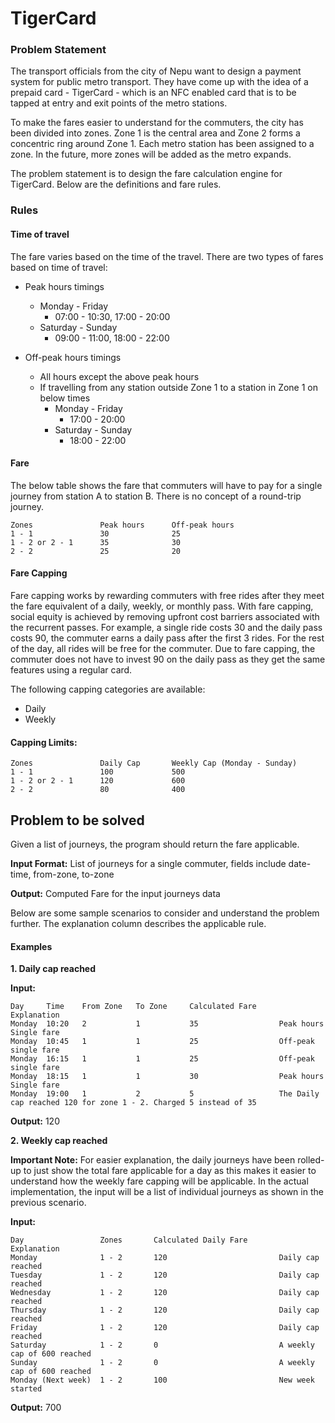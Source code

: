 # TigerCard
### Problem Statement

The transport officials from the city of Nepu want to design a payment system for public metro transport. They have come up with the idea of a prepaid card - TigerCard - which is an NFC enabled card that is to be tapped at entry and exit points of the metro stations.

To make the fares easier to understand for the commuters, the city has been divided into zones. Zone 1 is the central area and Zone 2 forms a concentric ring around Zone 1. Each metro station has been assigned to a zone. In the future, more zones will be added as the metro expands.

The problem statement is to design the fare calculation engine for TigerCard. Below are the definitions and fare rules.

### Rules
#### Time of travel
The fare varies based on the time of the travel. There are two types of fares based on time of travel:
*   Peak hours timings

    *   Monday - Friday
        *   07:00 - 10:30, 17:00 - 20:00
    *   Saturday - Sunday
        *   09:00 - 11:00, 18:00 - 22:00

*   Off-peak hours timings
    *   All hours except the above peak hours
    *   If travelling from any station outside Zone 1 to a station in Zone 1 on below times
        *   Monday - Friday 
            *   17:00  - 20:00
        *   Saturday - Sunday
            *   18:00 - 22:00
            
#### Fare
The below table shows the fare that commuters will have to pay for a single journey from station A to station B. There is no concept of a round-trip journey.

    Zones               Peak hours      Off-peak hours
    1 - 1               30              25
    1 - 2 or 2 - 1      35              30
    2 - 2               25              20

#### Fare Capping
Fare capping works by rewarding commuters with free rides after they meet the fare equivalent of a daily, weekly, or monthly pass. With fare capping, social equity is achieved by removing upfront cost barriers associated with the recurrent passes. For example, a single ride costs 30 and the daily pass costs 90, the commuter earns a daily pass after the first 3 rides. For the rest of the day, all rides will be free for the commuter. Due to fare capping, the commuter does not have to invest 90 on the daily pass as they get the same features using a regular card. 

The following capping categories are available:
*   Daily
*   Weekly

#### Capping Limits:

    Zones               Daily Cap       Weekly Cap (Monday - Sunday)
    1 - 1               100             500
    1 - 2 or 2 - 1      120             600
    2 - 2               80              400
    
## Problem to be solved
Given a list of journeys, the program should return the fare applicable. 

**Input Format:** List of journeys for a single commuter, fields include date-time, from-zone, to-zone

**Output:** Computed Fare for the input journeys data

Below are some sample scenarios to consider and understand the problem further. The explanation column describes the applicable rule.

#### Examples
**1. Daily cap reached**

**Input:**

    Day     Time    From Zone   To Zone     Calculated Fare     Explanation
    Monday  10:20   2           1           35                  Peak hours Single fare
    Monday  10:45   1           1           25                  Off-peak single fare
    Monday  16:15   1           1           25                  Off-peak single fare
    Monday  18:15   1           1           30                  Peak hours Single fare  
    Monday  19:00   1           2           5                   The Daily cap reached 120 for zone 1 - 2. Charged 5 instead of 35
**Output:** 120


**2. Weekly cap reached**

**Important Note:** For easier explanation, the daily journeys have been rolled-up to just show the total fare applicable for a day as this makes it easier to understand how the weekly fare capping will be applicable. In the actual implementation, the input will be a list of individual journeys as shown in the previous scenario.

**Input:**

    Day                 Zones       Calculated Daily Fare       Explanation
    Monday              1 - 2       120                         Daily cap reached
    Tuesday             1 - 2       120                         Daily cap reached
    Wednesday           1 - 2       120                         Daily cap reached
    Thursday            1 - 2       120                         Daily cap reached
    Friday              1 - 2       120                         Daily cap reached
    Saturday            1 - 2       0                           A weekly cap of 600 reached
    Sunday              1 - 2       0                           A weekly cap of 600 reached
    Monday (Next week)  1 - 2       100                         New week started

**Output:** 700


 





 